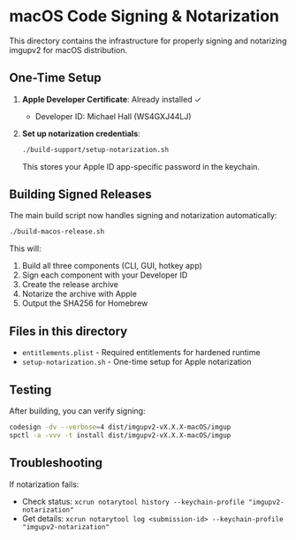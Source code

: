 # macOS Code Signing & Notarization

This directory contains the infrastructure for properly signing and notarizing imgupv2 for macOS distribution.

## One-Time Setup

1. **Apple Developer Certificate**: Already installed ✓
   - Developer ID: Michael Hall (WS4GXJ44LJ)

2. **Set up notarization credentials**:
   ```bash
   ./build-support/setup-notarization.sh
   ```
   This stores your Apple ID app-specific password in the keychain.

## Building Signed Releases

The main build script now handles signing and notarization automatically:

```bash
./build-macos-release.sh
```

This will:
1. Build all three components (CLI, GUI, hotkey app)
2. Sign each component with your Developer ID
3. Create the release archive
4. Notarize the archive with Apple
5. Output the SHA256 for Homebrew

## Files in this directory

- `entitlements.plist` - Required entitlements for hardened runtime
- `setup-notarization.sh` - One-time setup for Apple notarization

## Testing

After building, you can verify signing:
```bash
codesign -dv --verbose=4 dist/imgupv2-vX.X.X-macOS/imgup
spctl -a -vvv -t install dist/imgupv2-vX.X.X-macOS/imgup
```

## Troubleshooting

If notarization fails:
- Check status: `xcrun notarytool history --keychain-profile "imgupv2-notarization"`
- Get details: `xcrun notarytool log <submission-id> --keychain-profile "imgupv2-notarization"`